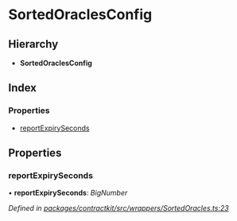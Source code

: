 # SortedOraclesConfig

## Hierarchy

* **SortedOraclesConfig**

## Index

### Properties

* [reportExpirySeconds](_wrappers_sortedoracles_.sortedoraclesconfig.md#reportexpiryseconds)

## Properties

### reportExpirySeconds

• **reportExpirySeconds**: _BigNumber_

_Defined in_ [_packages/contractkit/src/wrappers/SortedOracles.ts:23_](https://github.com/celo-org/celo-monorepo/blob/master/packages/contractkit/src/wrappers/SortedOracles.ts#L23)


